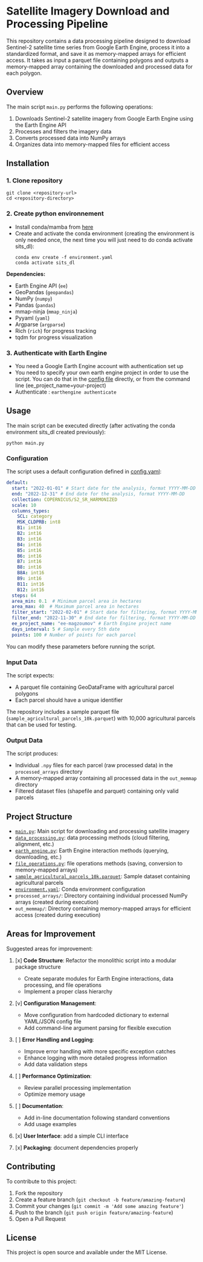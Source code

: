 # Satellite Imagery Download and Processing Pipeline

This repository contains a data processing pipeline designed to download Sentinel-2 satellite time series from Google Earth Engine, process it into a standardized format, and save it as memory-mapped arrays for efficient access. 
It takes as input a parquet file containing polygons and outputs a memory-mapped array containing the downloaded and processed data for each polygon.

## Overview

The main script `main.py` performs the following operations:

1. Downloads Sentinel-2 satellite imagery from Google Earth Engine using the Earth Engine API
2. Processes and filters the imagery data
3. Converts processed data into NumPy arrays
4. Organizes data into memory-mapped files for efficient access

## Installation

### 1. Clone repository

```
git clone <repository-url>
cd <repository-directory>
```

### 2. Create python environnement

- Install conda/mamba from [here](https://github.com/conda-forge/miniforge)
- Create and activate the conda environment (creating the environment is only needed once, the next time you will just need to do conda activate sits_dl):
   ```
   conda env create -f environment.yaml
   conda activate sits_dl
   ```

**Dependencies:**

- Earth Engine API (`ee`)
- GeoPandas (`geopandas`)
- NumPy (`numpy`)
- Pandas (`pandas`)
- mmap-ninja (`mmap_ninja`)
- Pyyaml (`yaml`)
- Argparse (`argparse`)
- Rich (`rich`) for progress tracking
- tqdm for progress visualization


### 3. Authenticate with Earth Engine

- You need a Google Earth Engine account with authentication set up
- You need to specify your own earth engine project in order to use the script. You can do that in the [config file](config.yaml) directly, or from the command line (ee_project_name=your-project)
- Authenticate : `earthengine authenticate`


## Usage

The main script can be executed directly (after activating the conda environment sits_dl created previously):

```
python main.py
```

### Configuration

The script uses a default configuration defined in [config.yaml](config.yaml):

```yaml
default:
  start: "2022-01-01" # Start date for the analysis, format YYYY-MM-DD
  end: "2022-12-31" # End date for the analysis, format YYYY-MM-DD
  collection: COPERNICUS/S2_SR_HARMONIZED
  scale: 10
  columns_types:
    SCL: category
    MSK_CLDPRB: int8
    B1: int16
    B2: int16
    B3: int16
    B4: int16
    B5: int16
    B6: int16
    B7: int16
    B8: int16
    B8A: int16
    B9: int16
    B11: int16
    B12: int16
  steps: 64
  area_min: 0.1  # Minimum parcel area in hectares
  area_max: 40  # Maximum parcel area in hectares
  filter_start: "2022-02-01" # Start date for filtering, format YYYY-MM-DD
  filter_end: "2022-11-30" # End date for filtering, format YYYY-MM-DD
  ee_project_name: "ee-magzoumov" # Earth Engine project name
  days_interval: 5 # Sample every 5th date
  points: 100 # Number of points for each parcel
```

You can modify these parameters before running the script.

### Input Data

The script expects:
- A parquet file containing GeoDataFrame with agricultural parcel polygons
- Each parcel should have a unique identifier

The repository includes a sample parquet file (`sample_agricultural_parcels_10k.parquet`) with 10,000 agricultural parcels that can be used for testing.

### Output Data

The script produces:
- Individual `.npy` files for each parcel (raw processed data) in the `processed_arrays` directory
- A memory-mapped array containing all processed data in the `out_memmap` directory
- Filtered dataset files (shapefile and parquet) containing only valid parcels

## Project Structure

- [`main.py`](main.py): Main script for downloading and processing satellite imagery
- [`data_processing.py`](data_processing.py): data processing methods (cloud filtering, alignment, etc.)
- [`earth_engine.py`](earth_engine.py): Earth Engine interaction methods (querying, downloading, etc.)
- [`file_operations.py`](file_operations.py): file operations methods (saving, conversion to memory-mapped arrays)
- [`sample_agricultural_parcels_10k.parquet`](sample_agricultural_parcels_10k.parquet): Sample dataset containing agricultural parcels
- [`environment.yaml`](environment.yaml): Conda environment configuration
- `processed_arrays/`: Directory containing individual processed NumPy arrays (created during execution)
- `out_memmap/`: Directory containing memory-mapped arrays for efficient access (created during execution)

## Areas for Improvement

Suggested areas for improvement:

1. [x] **Code Structure**: Refactor the monolithic script into a modular package structure
   - Create separate modules for Earth Engine interactions, data processing, and file operations
   - Implement a proper class hierarchy

2. [v] **Configuration Management**: 
   - Move configuration from hardcoded dictionary to external YAML/JSON config file
   - Add command-line argument parsing for flexible execution

3. [ ] **Error Handling and Logging**:
   - Improve error handling with more specific exception catches
   - Enhance logging with more detailed progress information
   - Add data validation steps

4. [ ] **Performance Optimization**:
   - Review parallel processing implementation
   - Optimize memory usage

5. [ ] **Documentation**:
   - Add in-line documentation following standard conventions
   - Add usage examples

6. [x] **User Interface**: add a simple CLI interface

7. [x] **Packaging**: document dependencies properly

## Contributing

To contribute to this project:

1. Fork the repository
2. Create a feature branch (`git checkout -b feature/amazing-feature`)
3. Commit your changes (`git commit -m 'Add some amazing feature'`)
4. Push to the branch (`git push origin feature/amazing-feature`)
5. Open a Pull Request

## License

This project is open source and available under the MIT License.
